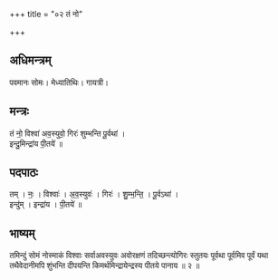 +++
title = "०२ तं नो"

+++
## अधिमन्त्रम्
पवमानः सोमः। मेध्यातिथिः। गायत्री।

## मन्त्रः
तं नो॒ विश्वा॑ अव॒स्युवो॒ गिरः॑ शुम्भन्ति पू॒र्वथा॑ ।  
इन्दु॒मिन्द्रा॑य पी॒तये॑ ॥

## पदपाठः
तम् । नः॒ । विश्वाः॑ । अ॒व॒स्युवः॑ । गिरः॑ । शु॒म्भ॒न्ति॒ । पू॒र्वऽथा॑ ।  
इन्दु॑म् । इन्द्रा॑य । पी॒तये॑ ॥

## भाष्यम्
तमिन्दुं सोमं नोस्माकं विश्वाः सर्वाअवस्युवः अवोरक्षणं तदिच्छन्त्योगिरः स्तुतयः पूर्वथा पूर्वमिव पूर्वं यथा तथैवेदानीमपि शुंभन्ति दीपयन्ति किमर्थमिन्द्रायेन्द्रस्य पीतये पानाय ॥ २ ॥